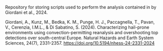 Repository for storing scripts used to perform the analysis contained in by Giordani et al., 2024.

Giordani, A., Kunz, M., Bedka, K. M., Punge, H. J., Paccagnella, T., Pavan, V., Cerenzia, I.M.L., & Di Sabatino, S. (2024). Characterizing hail-prone environments using convection-permitting reanalysis and overshooting top detections over south-central Europe. Natural Hazards and Earth System Sciences, 24(7), 2331-2357. https://doi.org/10.5194/nhess-24-2331-2024
